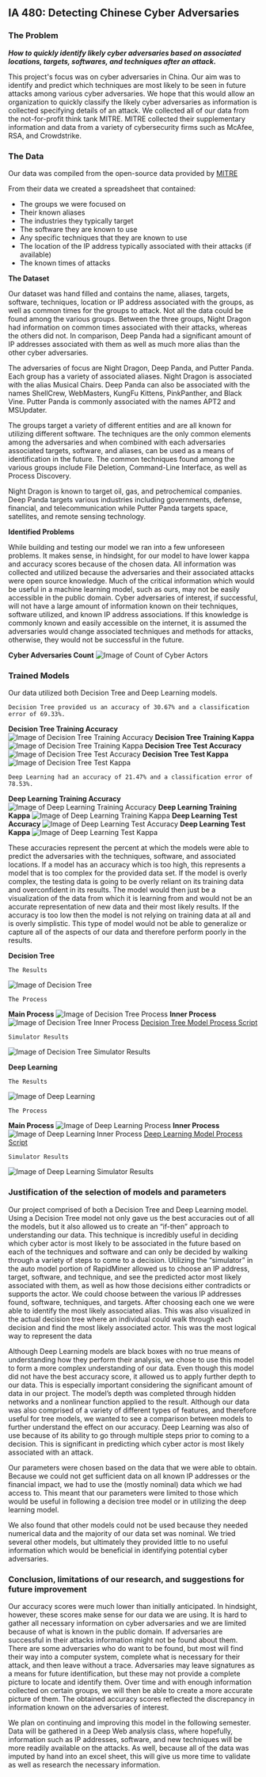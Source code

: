 ## IA 480: Detecting Chinese Cyber Adversaries

### The Problem

**_How to quickly identify likely cyber adversaries based on associated locations, targets, softwares, and techniques after an attack._**

This project's focus was on cyber adversaries in China. Our aim was to identify and predict which techniques are most likely to be seen in future attacks among various cyber adversaries. We hope that this would allow an organization to quickly classify the likely cyber adversaries as information is collected specifying details of an attack. We collected all of our data from the not-for-profit think tank MITRE. MITRE collected their supplementary information and data from a variety of cybersecurity firms such as McAfee, RSA, and Crowdstrike. 

### The Data

Our data was compiled from the open-source data provided by [MITRE](https://attack.mitre.org/groups/)

From their data we created a spreadsheet that contained:
- The groups we were focused on
- Their known aliases
- The industries they typically target
- The software they are known to use
- Any specific techniques that they are known to use
- The location of the IP address typically associated with their attacks (if available)
- The known times of attacks

**The Dataset**

Our dataset was hand filled and contains the name, aliases, targets, software, techniques, location or IP address associated with the groups, as well as common times for the groups to attack. Not all the data could be found among the various groups. Between the three groups, Night Dragon had information on common times associated with their attacks, whereas the others did not. In comparison, Deep Panda had a significant amount of IP addresses associated with them as well as much more alias than the other cyber adversaries.   

The adversaries of focus are Night Dragon, Deep Panda, and Putter Panda. Each group has a variety of associated aliases. Night Dragon is associated with the alias Musical Chairs. Deep Panda can also be associated with the names ShellCrew, WebMasters, KungFu Kittens, PinkPanther, and Black Vine. Putter Panda is commonly associated with the names APT2 and MSUpdater. 

The groups target a variety of different entities and are all known for utilizing different software. The techniques are the only common elements among the adversaries and when combined with each adversaries associated targets, software, and aliases, can be used as a means of identification in the future.  The common techniques found among the various groups include File Deletion, Command-Line Interface, as well as Process Discovery. 

Night Dragon is known to target oil, gas, and petrochemical companies. Deep Panda targets various industries including governments, defense, financial, and telecommunication while Putter Panda targets space, satellites, and remote sensing technology. 

**Identified Problems**

While building and testing our model we ran into a few unforeseen problems. It makes sense, in hindsight, for our model to have lower kappa and accuracy scores because of the chosen data. All information was collected and utilized because the adversaries and their associated attacks were open source knowledge. Much of the critical information which would be useful in a machine learning model, such as ours, may not be easily accessible in the public domain. Cyber adversaries of interest, if successful, will not have a large amount of information known on their techniques, software utilized, and known IP address associations. If this knowledge is commonly known and easily accessible on the internet, it is assumed the adversaries would change associated techniques and methods for attacks, otherwise, they would not be successful in the future. 


**Cyber Adversaries Count**
![Image of Count of Cyber Actors](Cyber_Adversaries_Count_Bar_Chart.PNG)


### Trained Models

Our data utilized both Decision Tree and Deep Learning models.

```
Decision Tree provided us an accuracy of 30.67% and a classification error of 69.33%. 
```
**Decision Tree Training Accuracy**
![Image of Decision Tree Training Accuracy](DecisionTree/Decision_Tree_Training_Accuracy_Score.PNG)
**Decision Tree Training Kappa**
![Image of Decision Tree Training Kappa](DecisionTree/Decision_Tree_Training_Kappa_Score.PNG)
**Decision Tree Test Accuracy**
![Image of Decision Tree Test Accuracy](DecisionTree/Decision_Tree_Test_Accuracy_Score.PNG)
**Decision Tree Test Kappa**
![Image of Decision Tree Test Kappa](DecisionTree/Decision_Tree_Test_Kappa_Score.PNG)


```
Deep Learning had an accuracy of 21.47% and a classification error of 78.53%.
```
**Deep Learning Training Accuracy**
![Image of Deep Learning Training Accuracy](DeepLearning/Deep_Learning_Training_Accuracy_Score.PNG)
**Deep Learning Training Kappa**
![Image of Deep Learning Training Kappa](DeepLearning/Deep_Learning_Training_Kappa_Score.PNG)
**Deep Learning Test Accuracy**
![Image of Deep Learning Test Accuracy](DeepLearning/Deep_Learning_Test_Accuracy_Score.PNG)
**Deep Learning Test Kappa**
![Image of Deep Learning Test Kappa](DeepLearning/Deep_learning_Test_Kappa_Score.PNG)


These accuracies represent the percent at which the models were able to predict the adversaries with the techniques, software, and associated locations. If a model has an accuracy which is too high, this represents a model that is too complex for the provided data set. If the model is overly complex, the testing data is going to be overly reliant on its training data and overconfident in its results. The model would then just be a visualization of the data from which it is learning from and would not be an accurate representation of new data and their most likely results. If the accuracy is too low then the model is not relying on training data at all and is overly simplistic. This type of model would not be able to generalize or capture all of the aspects of our data and therefore perform poorly in the results.


**Decision Tree**
```
The Results
```
![Image of Decision Tree](DecisionTree/Decision_Tree.PNG)

```
The Process
```
**Main Process**
![Image of Decision Tree Process](DecisionTree/Decision_Tree_Process.PNG)
**Inner Process**
![Image of Decision Tree Inner Process](DecisionTree/Decision_Tree_Inner_Process.PNG)
[Decision Tree Model Process Script](DecisionTree/Decision_Tree_Process.xml)
```
Simulator Results
```
![Image of Decision Tree Simulator Results](DecisionTree/Decision_Tree_Simulator.2.PNG)


**Deep Learning**
```
The Results
```
![Image of Deep Learning](DeepLearning/Deep_Learning_Results.PNG)

```
The Process
```
**Main Process**
![Image of Deep Learning Process](DeepLearning/Deep_Learning_Process.PNG)
**Inner Process**
![Image of Deep Learning Inner Process](DeepLearning/Deep_Learning_Process_Inner.PNG)
[Deep Learning Model Process Script](DeepLearning/Deep_Learning_Process.xml)
```
Simulator Results
```
![Image of Deep Learning Simulator Results](DeepLearning/Deep_Learning_Simulator.PNG)

### Justification of the selection of models and parameters

Our project comprised of both a Decision Tree and Deep Learning model. Using a Decision Tree model not only gave us the best accuracies out of all the models, but it also allowed us to create an “if-then” approach to understanding our data. This technique is incredibly useful in deciding which cyber actor is most likely to be associated in the future based on each of the techniques and software and can only be decided by walking through a variety of steps to come to a decision. Utilizing the “simulator” in the auto model portion of RapidMiner allowed us to choose an IP address, target, software, and technique, and see the predicted actor most likely associated with them, as well as how those decisions either contradicts or supports the actor. We could choose between the various IP addresses found, software, techniques, and targets. After choosing each one we were able to identify the most likely associated alias. This was also visualized in the actual decision tree where an individual could walk through each decision and find the most likely associated actor. This was the most logical way to represent the data

Although Deep Learning models are black boxes with no true means of understanding how they perform their analysis, we chose to use this model to form a more complex understanding of our data. Even though this model did not have the best accuracy score, it allowed us to apply further depth to our data. This is especially important considering the significant amount of data in our project. The model’s depth was completed through hidden networks and a nonlinear function applied to the result. Although our data was also comprised of a variety of different types of features, and therefore useful for tree models, we wanted to see a comparison between models to further understand the effect on our accuracy. Deep Learning was also of use because of its ability to go through multiple steps prior to coming to a decision. This is significant in predicting which cyber actor is most likely associated with an attack.  

Our parameters were chosen based on the data that we were able to obtain. Because we could not get sufficient data on all known IP addresses or the financial impact, we had to use the (mostly nominal) data which we had access to. This meant that our parameters were limited to those which would be useful in following a decision tree model or in utilizing the deep learning model.

We also found that other models could not be used because they needed numerical data and the majority of our data set was nominal. We tried several other models, but ultimately they provided little to no useful information which would be beneficial in identifying potential cyber adversaries.


### Conclusion, limitations of our research, and suggestions for future improvement

Our accuracy scores were much lower than initially anticipated. In hindsight, however, these scores make sense for our data we are using. It is hard to gather all necessary information on cyber adversaries and we are limited because of what is known in the public domain. If adversaries are successful in their attacks information might not be found about them. There are some adversaries who do want to be found, but most will find their way into a computer system, complete what is necessary for their attack, and then leave without a trace.  Adversaries may leave signatures as a means for future identification, but these may not provide a complete picture to locate and identify them. Over time and with enough information collected on certain groups, we will then be able to create a more accurate picture of them. The obtained accuracy scores reflected the discrepancy in information known on the adversaries of interest.

We plan on continuing and improving this model in the following semester. Data will be gathered in a Deep Web analysis class, where hopefully, information such as IP addresses, software, and new techniques will be more readily available on the attacks. As well, because all of the data was imputed by hand into an excel sheet, this will give us more time to validate as well as research the necessary information. 

